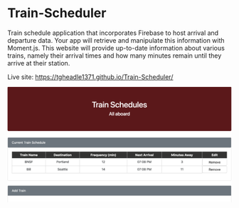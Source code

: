 # Train-Scheduler
Train schedule application that incorporates Firebase to host arrival and departure data. Your app will retrieve and manipulate this information with Moment.js. This website will provide up-to-date information about various trains, namely their arrival times and how many minutes remain until they arrive at their station.


Live site: https://tgheadle1371.github.io/Train-Scheduler/

 ![Image of Webpage](/assets/images/sitePage.png "Game Page")